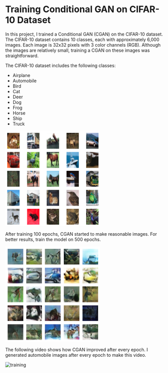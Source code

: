 # Training Conditional GAN on CIFAR-10 Dataset

In this project, I trained a Conditional GAN (CGAN) on the CIFAR-10 dataset. The CIFAR-10 dataset contains 10 classes, each with approximately 6,000 images. Each image is 32x32 pixels with 3 color channels (RGB). Although the images are relatively small, training a CGAN on these images was straightforward.

The CIFAR-10 dataset includes the following classes:

- Airplane
- Automobile
- Bird
- Cat
- Deer
- Dog
- Frog
- Horse
- Ship
- Truck

<img src="images/cifar10.png" alt="cifar10" width="300" height="300">

After training 100 epochs, CGAN started to make reasonable images. For better results, train the model on 500 epochs.

<img src="images/generated.png" alt="generated" width="300" height="300">

The following video shows how CGAN improved after every epoch. I generated automobile images after every epoch to make this video.

<img src="images/training_epochs.gif" alt="training" width="300" height="300">
